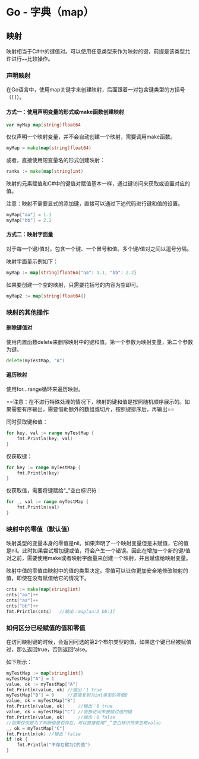 # Go - 字典（map）





## 映射

映射相当于C#中的键值对。可以使用任意类型来作为映射的键，前提是该类型允许进行`==`比较操作。

### 声明映射

在Go语言中，使用map关键字来创建映射，后面跟着一对包含键类型的方括号（`[]`）。

#### 方式一：使用声明变量的形式或make函数创建映射

```go
var myMap map[string]float64
```

仅仅声明一个映射变量，并不会自动创建一个映射，需要调用make函数。

```go
myMap = make(map[string]float64)
```

或者，直接使用短变量名的形式创建映射：

```go
ranks := make(map[string]int)
```

映射的元素赋值和C#中的键值对赋值基本一样，通过键访问来获取或设置对应的值。

注意：映射不需要显式的添加键，直接可以通过下述代码进行键和值的设置。

```go
myMap["aa"] = 1.1
myMap["bb"] = 2.2
```

#### 方式二：映射字面量

对于每一个键/值对，包含一个键、一个冒号和值。多个键/值对之间以逗号分隔。

映射字面量示例如下：

```go
myMap := map[string]float64{"aa": 1.1, "bb": 2.2}
```

如果要创建一个空的映射，只需要花括号的内容为空即可。

```go
myMap2 := map[string]float64{}
```

### 映射的其他操作

#### 删除键值对

使用内置函数delete来删除映射中的键和值。第一个参数为映射变量，第二个参数为键。

```go
delete(myTestMap, "A")
```

#### 遍历映射

使用for...range循环来遍历映射。

==注意：在不进行特殊处理的情况下，映射的键和值是按照随机顺序展示的。如果需要有序输出，需要借助额外的数组或切片，按照键排序后，再输出==

同时获取键和值：

```go
for key, val := range myTestMap {
	fmt.Println(key, val)
}
```

仅获取键：

```go
for key := range myTestMap {
	fmt.Println(key)
}
```

仅获取值，需要将键赋给“_”空白标识符：

```go
for _, val := range myTestMap {
	fmt.Println(val)
}
```



### 映射中的零值（默认值）

映射类型的变量本身的零值是nil。如果声明了一个映射变量但是未赋值，它的值是nil。此时如果尝试增加键或值，将会产生一个错误。因此在增加一个新的键/值对之前，需要使用make或者映射字面量来创建一个映射，并且赋值给映射变量。

映射中值的零值由映射中的值的类型决定。零值可以让你更加安全地修改映射的值，即使在没有赋值给它的情况下。

```go
cnts := make(map[string]int)
cnts["aa"]++
cnts["aa"]++
cnts["bb"]++
fmt.Println(cnts)	//输出：map[aa:2 bb:1]
```

### 如何区分已经赋值的值和零值

在访问映射键的时候，会返回可选的第2个布尔类型的值，如果这个键已经被赋值过，那么返回true，否则返回false。

如下所示：

```go
myTestMap := map[string]int{}
myTestMap["A"] = 1
value, ok := myTestMap["A"]
fmt.Println(value, ok) //输出：1 true
myTestMap["B"] = 0     //直接复制为int类型的零值0
value, ok = myTestMap["B"]
fmt.Println(value, ok)     //输出：0 true
value, ok = myTestMap["C"] //直接访问未被赋过值的键
fmt.Println(value, ok)     //输出：0 false
//如果仅仅是为了判断值是否存在，可以直接使用“_”空白标识符来忽略value
_, ok = myTestMap["C"]
fmt.Println(ok) //输出：false
if !ok {
    fmt.Println("不存在键为C的值")
}
```

